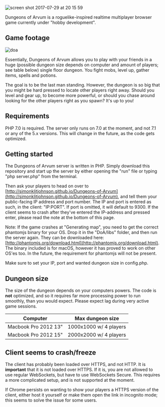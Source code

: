 ![screen shot 2017-07-29 at 20 15 59](https://user-images.githubusercontent.com/7118482/28747275-336ba6a8-749b-11e7-8f2b-5b76f96137da.png)

Dungeons of Arvum is a roguelike-inspired realtime multiplayer browser game currently under "hobby development".

## Game footage
![doa](https://user-images.githubusercontent.com/7118482/28747280-52bb981a-749b-11e7-9860-06ee03a18ef0.gif)

Essentially, Dungeons of Arvum allows you to play with your friends in a huge (possible dungeon size depends on computer and amount of players; see table below) single floor dungeon. You fight mobs, level up, gather items, spells and potions. 

The goal is to be the last man standing. However, the dungeon is so big that you might be hard pressed to locate other players right away. Should you level and gear up, to become more powerful, or should you chase around looking for the other players right as you spawn? It's up to you!

## Requirements
PHP 7.0 is required. The server only runs on 7.0 at the moment, and not 7.1 or any of the 5.x versions. This will change in the future, as the code gets optimized.

## Getting started
The Dungeons of Arvum server is written in PHP. Simply download this repository and start up the server by either opening the "run" file or typing "php server.php" from the terminal.

Then ask your players to head on over to [http://simonklitjohnson.github.io/Dungeons-of-Arvum](http://simonklitjohnson.github.io/Dungeons-of-Arvum), and tell them your public-facing IP address and port number. The IP and port is entered as such, in the client: "IP:PORT". If port is omitted, it will default to 9300.
If the client seems to crash after they've entered the IP-address and pressed enter, please read the note at the bottom of this page.

Note: If the game crashes at "Generating map", you need to get the correct phantomjs binary for your OS. Drop it in the "DoA/libs" folder, and then run the server again. They can be downloaded here: [http://phantomjs.org/download.html](http://phantomjs.org/download.html). The binary included is for macOS, however it has proved to work on other OS'es too. In the future, the requirement for phantomjs will not be present.

Make sure to set your IP, port and wanted dungeon size in config.php.

## Dungeon size
The size of the dungeon depends on your computers powers. The code is **not** optimized, and so it requires far more processing power to run smoothly, than you would expect. Please expect lag during very active game sessions.

| Computer             | Max dungeon size       |
|----------------------|------------------------|
| Macbook Pro 2012 13" | 1000x1000 w/ 4 players |
| Macbook Pro 2012 15" | 2000x2000 w/ 4 players |

## Client seems to crash/freeze
The client has probably been loaded over HTTPS, and not HTTP. It is **important** that it is not loaded over HTTPS. If it is, you are not allowed to use regular WebSockets, but have to use WebSockets Secure. This requires a more complicated setup, and is not supported at the moment.

If Chrome persists on wanting to show your players a HTTPS version of the client, either host it yourself or make them open the link in incognito mode; this seems to solve the issue for some users.
